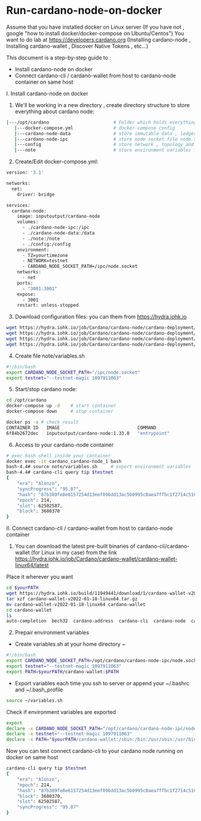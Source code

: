 # Run-cardano-node-on-docker
Assume that you have installed docker on Linux server (If you have not , google "how to install docker/docker-compose on Ubuntu/Centos")
You want to do lab at https://developers.cardano.org (Installing cardano-node , Installing cardano-wallet , Discover Native Tokens , etc...)

This document is a step-by-step guide to :
- Install cardano-node on docker
- Connect cardano-cli / cardano-wallet from host to cardano-node container on same host

I. Install cardano-node on docker
1. We'll be working in a new directory , create directory structure to store everything about cardano node:
```bash
|---/opt/cardano                        # Folder which holds everything
   |---docker-compose.yml               # docker-compose config
   |---cardano-node-data                # store immutable data , ledger , etc...
   |---cardano-node-ipc                 # store node socket file node.socket
   |---config                           # store network , topology and eras configs
   |---note                             # store environment variables file - for convinence later
```
2. Create/Edit docker-compose.yml:
```bash
version: '3.1'

networks:
  net:
    driver: bridge

services:
  cardano-node:
    image: inputoutput/cardano-node
    volumes:
      - ./cardano-node-ipc:/ipc
      - ./cardano-node-data:/data
      - ./note:/note
      - ./config:/config
    environment:
      - TZ=yourtimezone
      - NETWORK=testnet
      - CARDANO_NODE_SOCKET_PATH=/ipc/node.socket
    networks:
      - net
    ports:
      - "3001:3001"
    expose:
      - 3001
    restart: unless-stopped
```    
3. Download configuration files: you can them from https://hydra.iohk.io
```bash
wget https://hydra.iohk.io/job/Cardano/cardano-node/cardano-deployment/latest-finished/download/1/testnet-config.json
wget https://hydra.iohk.io/job/Cardano/cardano-node/cardano-deployment/latest-finished/download/1/testnet-shelley-genesis.json
wget https://hydra.iohk.io/job/Cardano/cardano-node/cardano-deployment/latest-finished/download/1/testnet-byron-genesis.json
wget https://hydra.iohk.io/job/Cardano/cardano-node/cardano-deployment/latest-finished/download/1/testnet-topology.json
```
4. Create file note/variables.sh
```bash
#!/bin/bash
export CARDANO_NODE_SOCKET_PATH="/ipc/node.socket"
export testnet="--testnet-magic 1097911063"
```
5. Start/stop cardano node:
```bash
cd /opt/cardano
docker-compose up -d    # start container
docker-compose down     # stop container

docker ps -a # check result
CONTAINER ID   IMAGE                             COMMAND                  CREATED        STATUS                 PORTS                                   NAMES
6f84b2672dec   inputoutput/cardano-node:1.33.0   "entrypoint"             2 days ago     Up 2 days              0.0.0.0:3001->3001/tcp                  cardano_cardano-node_1
```

6. Access to your cardano-node container
```bash
# exec bash shell inside your container
docker exec -it cardano_cardano-node_1 bash
bash-4.4# source note/variables.sh     # export environment variables
bash-4.4# cardano-cli query tip $testnet
{
    "era": "Alonzo",
    "syncProgress": "95.87",
    "hash": "87b389fe8e6157254d13eef09bdd13ac5b0995c0aea7ffbc1f2714c516d34eb6",
    "epoch": 214,
    "slot": 62502587,
    "block": 3680370
}
```

II. Connect cardano-cli / cardano-wallet from host to cardano-node container
1. You can download the latest pre-built binaries of cardano-cli/cardano-wallet (for Linux in my case) from the link https://hydra.iohk.io/job/Cardano/cardano-wallet/cardano-wallet-linux64/latest

Place it wherever you want
```bash
cd $yourPATH
wget https://hydra.iohk.io/build/11949441/download/1/cardano-wallet-v2022-01-18-linux64.tar.gz
tar xzf cardano-wallet-v2022-01-18-linux64.tar.gz
mv cardano-wallet-v2022-01-18-linux64 cardano-wallet
cd cardano-wallet
ls
auto-completion  bech32  cardano-address  cardano-cli  cardano-node  cardano-wallet
```

2. Prepair environment variables
- Create variables.sh at your home directory ~
```bash
#!/bin/bash
export CARDANO_NODE_SOCKET_PATH=/opt/cardano/cardano-node-ipc/node.socket
export testnet="--testnet-magic 1097911063"
export PATH=$yourPATH/cardano-wallet:$PATH
```
- Export variables each time you ssh to server or append your ~/.bashrc and ~/.bash_profile
```bash
source ~/variables.sh
```

Check if environment variables are exported
```bash
export
declare -x CARDANO_NODE_SOCKET_PATH="/opt/cardano/cardano-node-ipc/node.socket"
declare -x testnet="--testnet-magic 1097911063"
declare -x PATH="$yourPATH/cardano-wallet:/sbin:/bin:/usr/sbin:/usr/bin"
```

Now you can test connect cardano-cli to your cardano node running on docker on same host
```bash
cardano-cli query tip $testnet
{
    "era": "Alonzo",
    "epoch": 214,
    "hash": "87b389fe8e6157254d13eef09bdd13ac5b0995c0aea7ffbc1f2714c516d34eb6",
    "block": 3680370,
    "slot": 62502587,
    "syncProgress": "95.87"
}
```
